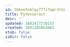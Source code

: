 ```yaml
---
id: tbkee7nmlqs777z7qqcrh3z
title: Pytesseract
desc: ''
updated: 1641417218152
created: 1641105063863
stub: false
isDir: false
---
```



